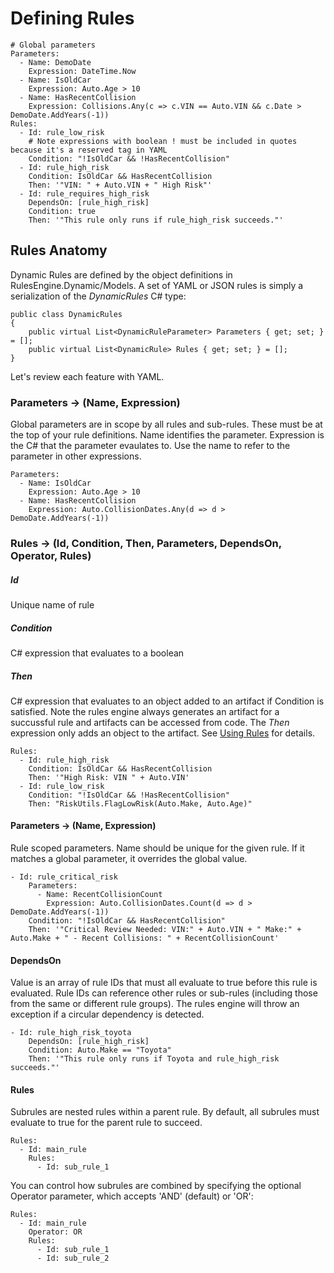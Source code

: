 # Defining Rules

```
# Global parameters
Parameters:
  - Name: DemoDate
    Expression: DateTime.Now
  - Name: IsOldCar
    Expression: Auto.Age > 10
  - Name: HasRecentCollision
    Expression: Collisions.Any(c => c.VIN == Auto.VIN && c.Date > DemoDate.AddYears(-1))
Rules:
  - Id: rule_low_risk
    # Note expressions with boolean ! must be included in quotes because it's a reserved tag in YAML
    Condition: "!IsOldCar && !HasRecentCollision"
  - Id: rule_high_risk
    Condition: IsOldCar && HasRecentCollision
    Then: '"VIN: " + Auto.VIN + " High Risk"'
  - Id: rule_requires_high_risk
    DependsOn: [rule_high_risk]
    Condition: true
    Then: '"This rule only runs if rule_high_risk succeeds."'
```

## Rules Anatomy 

Dynamic Rules are defined by the object definitions in RulesEngine.Dynamic/Models. A set of YAML or JSON rules is simply a serialization of the _DynamicRules_ C# type:

```
public class DynamicRules
{
    public virtual List<DynamicRuleParameter> Parameters { get; set; } = [];
    public virtual List<DynamicRule> Rules { get; set; } = [];
}
```

Let's review each feature with YAML.

### Parameters -> (Name, Expression)

Global parameters are in scope by all rules and sub-rules. These must be at the top of your rule definitions. Name identifies the parameter. Expression is the C# that the parameter evaulates to. Use the name to refer to the parameter in other expressions. 
```
Parameters:
  - Name: IsOldCar
    Expression: Auto.Age > 10
  - Name: HasRecentCollision
    Expression: Auto.CollisionDates.Any(d => d > DemoDate.AddYears(-1))
```

### Rules -> (Id, Condition, Then, Parameters, DependsOn, Operator, Rules)

##### Id 

  Unique name of rule

##### Condition

  C# expression that evaluates to a boolean

##### Then

  C# expression that evaluates to an object added to an artifact if Condition is satisfied. Note the rules engine always generates an artifact for a succussful rule and artifacts can be accessed from code. The _Then_ expression only adds an object to the artifact. See [Using Rules](using.md) for details. 

```
Rules:
  - Id: rule_high_risk
    Condition: IsOldCar && HasRecentCollision
    Then: '"High Risk: VIN " + Auto.VIN'
  - Id: rule_low_risk
    Condition: "!IsOldCar && !HasRecentCollision"
    Then: "RiskUtils.FlagLowRisk(Auto.Make, Auto.Age)"
```

#### Parameters -> (Name, Expression)
Rule scoped parameters. Name should be unique for the given rule. If it matches a global parameter, it overrides the global value. 
```
- Id: rule_critical_risk
    Parameters:
      - Name: RecentCollisionCount
        Expression: Auto.CollisionDates.Count(d => d > DemoDate.AddYears(-1))
    Condition: "!IsOldCar && HasRecentCollision"
    Then: '"Critical Review Needed: VIN:" + Auto.VIN + " Make:" + Auto.Make + " - Recent Collisions: " + RecentCollisionCount'
```

#### DependsOn
Value is an array of rule IDs that must all evaluate to true before this rule is evaluated. Rule IDs can reference other rules or sub-rules (including those from the same or different rule groups). The rules engine will throw an exception if a circular dependency is detected.
```
- Id: rule_high_risk_toyota
    DependsOn: [rule_high_risk]
    Condition: Auto.Make == "Toyota"
    Then: '"This rule only runs if Toyota and rule_high_risk succeeds."'
```

#### Rules
Subrules are nested rules within a parent rule. By default, all subrules must evaluate to true for the parent rule to succeed. 
```
Rules:
  - Id: main_rule
    Rules: 
      - Id: sub_rule_1
```
You can control how subrules are combined by specifying the optional Operator parameter, which accepts 'AND' (default) or 'OR':
```
Rules:
  - Id: main_rule
    Operator: OR
    Rules: 
      - Id: sub_rule_1
      - Id: sub_rule_2
```

